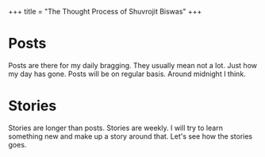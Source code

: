 +++
title = "The Thought Process of Shuvrojit Biswas"
+++


# Posts

Posts are there for my daily bragging. They usually mean not a lot. Just how my day has gone. Posts will be on regular basis. Around midnight I think.

# Stories

Stories are longer than posts. Stories are weekly. I will try to learn something new and make up a story around that. Let's see how the stories goes.
